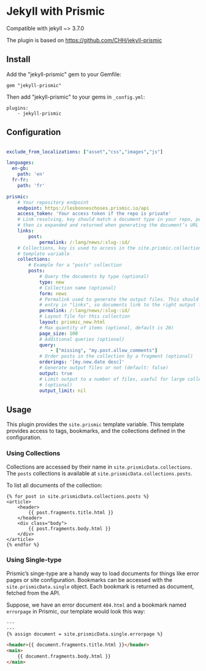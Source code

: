 # Jekyll with Prismic

Compatible with jekyll ~> 3.7.0

The plugin is based on https://github.com/CHH/jekyll-prismic

## Install

Add the "jekyll-prismic" gem to your Gemfile:

```
gem "jekyll-prismic"
```

Then add "jekyll-prismic" to your gems in `_config.yml`:

```
plugins:
    - jekyll-prismic
```

## Configuration

```yaml

exclude_from_localizations: ["asset","css","images","js"]

languages:
  en-gb:
    path: 'en'
  fr-fr:
    path: 'fr'

prismic:
    # Your repository endpoint
    endpoint: https://lesbonneschoses.prismic.io/api
    access_token: 'Your access token if the repo is private'
    # Link resolving, key should match a document type in your repo, permalink
    # then is expanded and returned when generating the document’s URL
    links:
        post:
            permalink: /:lang/news/:slug-:id/
    # Collections, key is used to access in the site.prismic.collections
    # template variable
    collections:
        # Example for a "posts" collection
        posts:
            # Query the documents by type (optional)
            type: new
            # Collection name (optional)
            form: news
            # Permalink used to generate the output files. This should match an
            # entry in "links", so documents link to the right output files
            permalink: /:lang/news/:slug-:id/
            # Layout file for this collection
            layout: prismic_new.html
            # Max quantity of items (optional, default is 20)
            page_size: 100
            # Additional queries (optional)
            query:
                - ["missing", "my.post.allow_comments"]
            # Order posts in the collection by a fragment (optional)
            orderings: '[my.new.date desc]'
            # Generate output files or not (default: false)
            output: true
            # Limit output to a number of files, useful for large collections
            # (optional)
            output_limit: nil
```

## Usage

This plugin provides the `site.prismic` template variable. This template provides access to tags, bookmarks, and the collections defined in the configuration.

### Using Collections

Collections are accessed by their name in `site.prismicData.collections`. The `posts` collections is available at `site.prismicData.collections.posts`.

To list all documents of the collection:

```
{% for post in site.prismicData.collections.posts %}
<article>
    <header>
        {{ post.fragments.title.html }}
    </header>
    <div class="body">
        {{ post.fragments.body.html }}
    </div>
</article>
{% endfor %}
```

### Using Single-type

Prismic’s singe-type are a handy way to load documents for things like error pages or site configuration. Bookmarks can be accessed with the `site.prismicData.single` object. Each bookmark is returned as document, fetched from the API.

Suppose, we have an error document `404.html` and a bookmark named `errorpage` in Prismic, our template would look this way:

```html
---
---
{% assign document = site.prismicData.single.errorpage %}

<header>{{ document.fragments.title.html }}</header>
<main>
    {{ document.fragments.body.html }}
</main>
```
